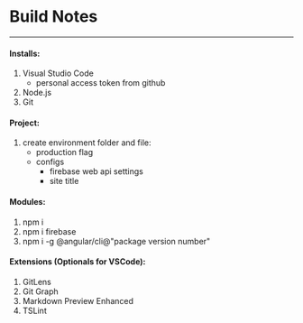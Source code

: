 # Build Notes
---

#### Installs:
1. Visual Studio Code
	- personal access token from github
2. Node.js
3. Git


#### Project:
1. create environment folder and file:
	- production flag
	- configs
		- firebase web api settings
		- site title

#### Modules:
1. npm i
2. npm i firebase
3. npm i -g @angular/cli@"package version number"


#### Extensions (Optionals for VSCode):
1. GitLens
2. Git Graph
3. Markdown Preview Enhanced
4. TSLint